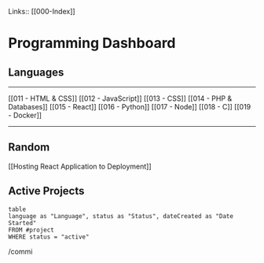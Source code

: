 
Links:: [[000-Index]]

# Programming Dashboard



## Languages
---

[[011 - HTML & CSS]]
[[012 - JavaScript]]
[[013 - CSS]]
[[014 - PHP & Databases]]
[[015 - React]]
[[016 - Python]]
[[017 - Node]]
[[018 - C]]
[[019 - Docker]]


____
## Random 

[[Hosting React Application to Deployment]]

## Active Projects
```dataview
table
language as "Language", status as "Status", dateCreated as "Date Started"
FROM #project 
WHERE status = "active"
```
/commi